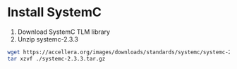 # Install SystemC

1. Download SystemC TLM library
2. Unzip systemc-2.3.3


```bash
wget https://accellera.org/images/downloads/standards/systemc/systemc-2.3.3.tar.gz
tar xzvf ./systemc-2.3.3.tar.gz


```